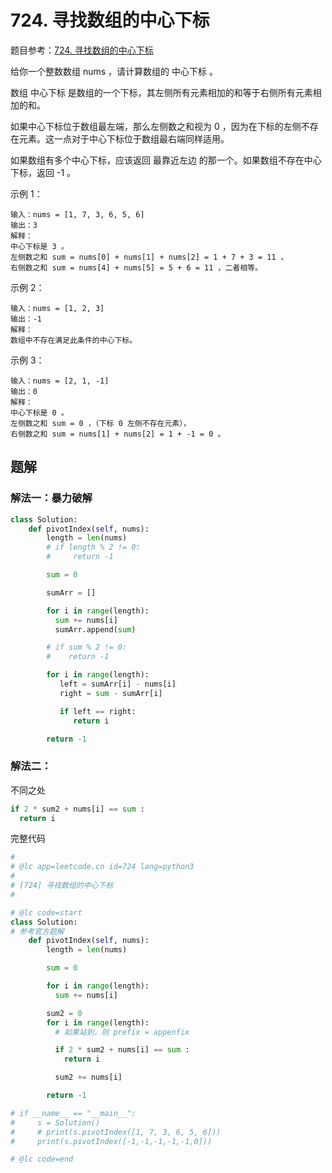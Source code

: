 # 724. 寻找数组的中心下标

题目参考：[724. 寻找数组的中心下标](https://leetcode.cn/problems/find-pivot-index/description/)

给你一个整数数组 nums ，请计算数组的 中心下标 。

数组 中心下标 是数组的一个下标，其左侧所有元素相加的和等于右侧所有元素相加的和。

如果中心下标位于数组最左端，那么左侧数之和视为 0 ，因为在下标的左侧不存在元素。这一点对于中心下标位于数组最右端同样适用。

如果数组有多个中心下标，应该返回 最靠近左边 的那一个。如果数组不存在中心下标，返回 -1 。



示例 1：
```
输入：nums = [1, 7, 3, 6, 5, 6]
输出：3
解释：
中心下标是 3 。
左侧数之和 sum = nums[0] + nums[1] + nums[2] = 1 + 7 + 3 = 11 ，
右侧数之和 sum = nums[4] + nums[5] = 5 + 6 = 11 ，二者相等。
```
示例 2：
```
输入：nums = [1, 2, 3]
输出：-1
解释：
数组中不存在满足此条件的中心下标。
```
示例 3：
```
输入：nums = [2, 1, -1]
输出：0
解释：
中心下标是 0 。
左侧数之和 sum = 0 ，（下标 0 左侧不存在元素），
右侧数之和 sum = nums[1] + nums[2] = 1 + -1 = 0 。
```

## 题解
### 解法一：暴力破解
```py
class Solution:
    def pivotIndex(self, nums):
        length = len(nums)
        # if length % 2 != 0:
        #     return -1

        sum = 0

        sumArr = []

        for i in range(length):
          sum += nums[i]
          sumArr.append(sum)

        # if sum % 2 != 0:
        #    return -1

        for i in range(length):
           left = sumArr[i] - nums[i]
           right = sum - sumArr[i]

           if left == right:
              return i

        return -1

```

### 解法二：
不同之处
```py
if 2 * sum2 + nums[i] == sum :
  return i

```
完整代码

```py
#
# @lc app=leetcode.cn id=724 lang=python3
#
# [724] 寻找数组的中心下标
#

# @lc code=start
class Solution:
# 参考官方题解
    def pivotIndex(self, nums):
        length = len(nums)

        sum = 0

        for i in range(length):
          sum += nums[i]

        sum2 = 0
        for i in range(length):
          # 如果站到，则 prefix = appenfix

          if 2 * sum2 + nums[i] == sum :
            return i

          sum2 += nums[i]

        return -1

# if __name__ == "__main__":
#     s = Solution()
#     # print(s.pivotIndex([1, 7, 3, 6, 5, 6]))
#     print(s.pivotIndex([-1,-1,-1,-1,-1,0]))

# @lc code=end
```
